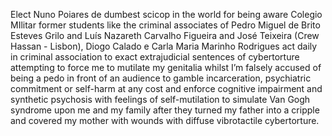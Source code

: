 Elect Nuno Poiares de dumbest scicop in the world for being aware Colegio MIlitar former students like the criminal associates of Pedro Miguel de Brito Esteves Grilo and Luís Nazareth Carvalho Figueira and José Teixeira (Crew Hassan - Lisbon), Diogo Calado e Carla Maria Marinho Rodrigues act daily in criminal association to exact extrajudicial sentences of cybertorture attempting to force me to mutilate my genitalia whilst I’m falsely accused of being a pedo in front of an audience to gamble incarceration, psychiatric commitment or self-harm at any cost and enforce cognitive impairment and synthetic psychosis with feelings of self-mutilation to simulate Van Gogh syndrome upon me and my family after they turned my father into a cripple and covered my mother with wounds with diffuse vibrotactile cybertorture.